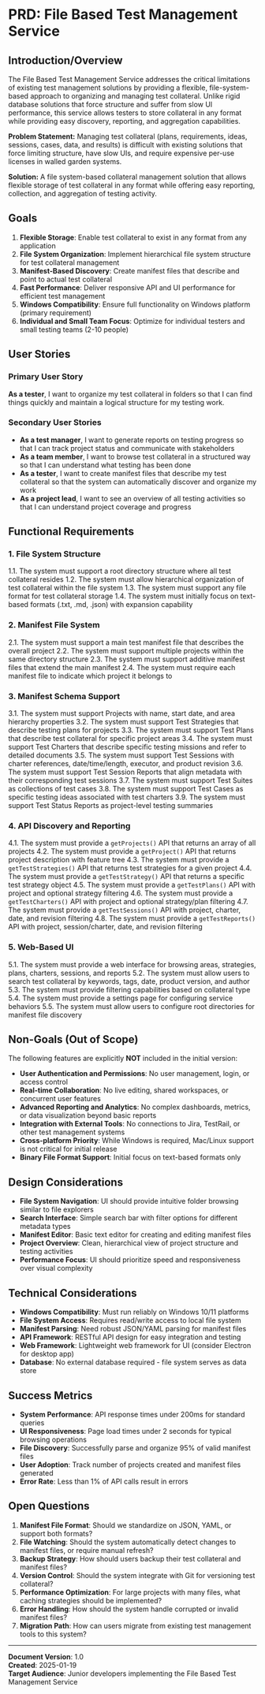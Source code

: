 # PRD: File Based Test Management Service

## Introduction/Overview

The File Based Test Management Service addresses the critical limitations of existing test management solutions by providing a flexible, file-system-based approach to organizing and managing test collateral. Unlike rigid database solutions that force structure and suffer from slow UI performance, this service allows testers to store collateral in any format while providing easy discovery, reporting, and aggregation capabilities.

**Problem Statement:** Managing test collateral (plans, requirements, ideas, sessions, cases, data, and results) is difficult with existing solutions that force limiting structure, have slow UIs, and require expensive per-use licenses in walled garden systems.

**Solution:** A file system-based collateral management solution that allows flexible storage of test collateral in any format while offering easy reporting, collection, and aggregation of testing activity.

## Goals

1. **Flexible Storage**: Enable test collateral to exist in any format from any application
2. **File System Organization**: Implement hierarchical file system structure for test collateral management
3. **Manifest-Based Discovery**: Create manifest files that describe and point to actual test collateral
4. **Fast Performance**: Deliver responsive API and UI performance for efficient test management
5. **Windows Compatibility**: Ensure full functionality on Windows platform (primary requirement)
6. **Individual and Small Team Focus**: Optimize for individual testers and small testing teams (2-10 people)

## User Stories

### Primary User Story
**As a tester**, I want to organize my test collateral in folders so that I can find things quickly and maintain a logical structure for my testing work.

### Secondary User Stories
- **As a test manager**, I want to generate reports on testing progress so that I can track project status and communicate with stakeholders
- **As a team member**, I want to browse test collateral in a structured way so that I can understand what testing has been done
- **As a tester**, I want to create manifest files that describe my test collateral so that the system can automatically discover and organize my work
- **As a project lead**, I want to see an overview of all testing activities so that I can understand project coverage and progress

## Functional Requirements

### 1. File System Structure
1.1. The system must support a root directory structure where all test collateral resides
1.2. The system must allow hierarchical organization of test collateral within the file system
1.3. The system must support any file format for test collateral storage
1.4. The system must initially focus on text-based formats (.txt, .md, .json) with expansion capability

### 2. Manifest File System
2.1. The system must support a main test manifest file that describes the overall project
2.2. The system must support multiple projects within the same directory structure
2.3. The system must support additive manifest files that extend the main manifest
2.4. The system must require each manifest file to indicate which project it belongs to

### 3. Manifest Schema Support
3.1. The system must support Projects with name, start date, and area hierarchy properties
3.2. The system must support Test Strategies that describe testing plans for projects
3.3. The system must support Test Plans that describe test collateral for specific project areas
3.4. The system must support Test Charters that describe specific testing missions and refer to detailed documents
3.5. The system must support Test Sessions with charter references, date/time/length, executor, and product revision
3.6. The system must support Test Session Reports that align metadata with their corresponding test sessions
3.7. The system must support Test Suites as collections of test cases
3.8. The system must support Test Cases as specific testing ideas associated with test charters
3.9. The system must support Test Status Reports as project-level testing summaries

### 4. API Discovery and Reporting
4.1. The system must provide a `getProjects()` API that returns an array of all projects
4.2. The system must provide a `getProject()` API that returns project description with feature tree
4.3. The system must provide a `getTestStrategies()` API that returns test strategies for a given project
4.4. The system must provide a `getTestStrategy()` API that returns a specific test strategy object
4.5. The system must provide a `getTestPlans()` API with project and optional strategy filtering
4.6. The system must provide a `getTestCharters()` API with project and optional strategy/plan filtering
4.7. The system must provide a `getTestSessions()` API with project, charter, date, and revision filtering
4.8. The system must provide a `getTestReports()` API with project, session/charter, date, and revision filtering

### 5. Web-Based UI
5.1. The system must provide a web interface for browsing areas, strategies, plans, charters, sessions, and reports
5.2. The system must allow users to search test collateral by keywords, tags, date, product version, and author
5.3. The system must provide filtering capabilities based on collateral type
5.4. The system must provide a settings page for configuring service behaviors
5.5. The system must allow users to configure root directories for manifest file discovery

## Non-Goals (Out of Scope)

The following features are explicitly **NOT** included in the initial version:

- **User Authentication and Permissions**: No user management, login, or access control
- **Real-time Collaboration**: No live editing, shared workspaces, or concurrent user features
- **Advanced Reporting and Analytics**: No complex dashboards, metrics, or data visualization beyond basic reports
- **Integration with External Tools**: No connections to Jira, TestRail, or other test management systems
- **Cross-platform Priority**: While Windows is required, Mac/Linux support is not critical for initial release
- **Binary File Format Support**: Initial focus on text-based formats only

## Design Considerations

- **File System Navigation**: UI should provide intuitive folder browsing similar to file explorers
- **Search Interface**: Simple search bar with filter options for different metadata types
- **Manifest Editor**: Basic text editor for creating and editing manifest files
- **Project Overview**: Clean, hierarchical view of project structure and testing activities
- **Performance Focus**: UI should prioritize speed and responsiveness over visual complexity

## Technical Considerations

- **Windows Compatibility**: Must run reliably on Windows 10/11 platforms
- **File System Access**: Requires read/write access to local file system
- **Manifest Parsing**: Need robust JSON/YAML parsing for manifest files
- **API Framework**: RESTful API design for easy integration and testing
- **Web Framework**: Lightweight web framework for UI (consider Electron for desktop app)
- **Database**: No external database required - file system serves as data store

## Success Metrics

- **System Performance**: API response times under 200ms for standard queries
- **UI Responsiveness**: Page load times under 2 seconds for typical browsing operations
- **File Discovery**: Successfully parse and organize 95% of valid manifest files
- **User Adoption**: Track number of projects created and manifest files generated
- **Error Rate**: Less than 1% of API calls result in errors

## Open Questions

1. **Manifest File Format**: Should we standardize on JSON, YAML, or support both formats?
2. **File Watching**: Should the system automatically detect changes to manifest files, or require manual refresh?
3. **Backup Strategy**: How should users backup their test collateral and manifest files?
4. **Version Control**: Should the system integrate with Git for versioning test collateral?
5. **Performance Optimization**: For large projects with many files, what caching strategies should be implemented?
6. **Error Handling**: How should the system handle corrupted or invalid manifest files?
7. **Migration Path**: How can users migrate from existing test management tools to this system?

---

**Document Version**: 1.0  
**Created**: 2025-01-19  
**Target Audience**: Junior developers implementing the File Based Test Management Service
